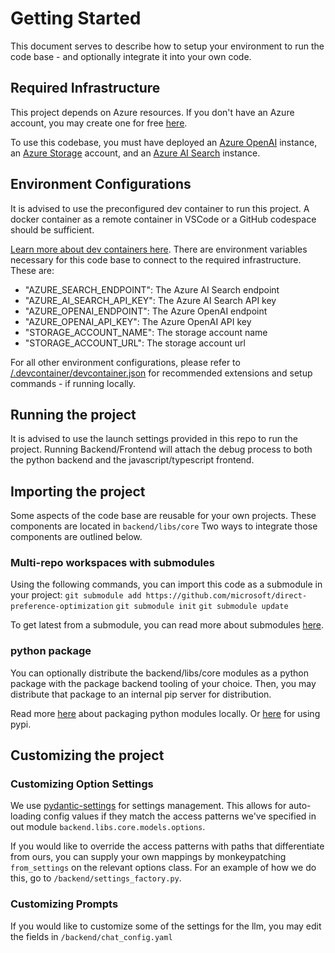 # Getting Started

This document serves to describe how to setup your environment to run the code base - and optionally integrate it into your own code.

## Required Infrastructure

This project depends on Azure resources. If you don't have an Azure account, you may create one for free [here](https://azure.microsoft.com/en-us/free/).

To use this codebase, you must have deployed an [Azure OpenAI](https://azure.microsoft.com/en-us/products/ai-services/openai-service/) instance, an [Azure Storage](https://azure.microsoft.com/en-us/products/storage/blobs/) account, and an [Azure AI Search](https://azure.microsoft.com/en-us/products/ai-services/ai-search/) instance.

## Environment Configurations

It is advised to use the preconfigured dev container to run this project. A docker container as a remote container in VSCode or a GitHub codespace should be sufficient.

[Learn more about dev containers here](https://learn.microsoft.com/en-us/training/modules/use-docker-container-dev-env-vs-code/).
There are environment variables necessary for this code base to connect to the required infrastructure.
These are:

* "AZURE_SEARCH_ENDPOINT": The Azure AI Search endpoint
* "AZURE_AI_SEARCH_API_KEY": The Azure AI Search API key
* "AZURE_OPENAI_ENDPOINT": The Azure OpenAI endpoint
* "AZURE_OPENAI_API_KEY": The Azure OpenAI API key
* "STORAGE_ACCOUNT_NAME": The storage account name
* "STORAGE_ACCOUNT_URL": The storage account url

For all other environment configurations, please refer to [/.devcontainer/devcontainer.json](/.devcontainer/devcontainer.json) for recommended extensions and setup commands - if running locally.

## Running the project

It is advised to use the launch settings provided in this repo to run the project.
Running Backend/Frontend will attach the debug process to both the python backend and the javascript/typescript frontend.

## Importing the project

Some aspects of the code base are reusable for your own projects.
These components are located in ```backend/libs/core```
Two ways to integrate those components are outlined below.

### Multi-repo workspaces with submodules

Using the following commands, you can import this code as a submodule in your project:
```git submodule add https://github.com/microsoft/direct-preference-optimization```
```git submodule init```
```git submodule update```

To get latest from a submodule, you can read more about submodules [here](https://git-scm.com/book/en/v2/Git-Tools-Submodules).

### python package

You can optionally distribute the backend/libs/core modules as a python package with the package backend tooling of your choice. Then, you may distribute that package to an internal pip server for distribution.

Read more [here](https://packaging.python.org/en/latest/guides/hosting-your-own-index/) about packaging python modules locally. Or [here](https://packaging.python.org/en/latest/tutorials/packaging-projects/) for using pypi.

## Customizing the project

### Customizing Option Settings

We use [pydantic-settings](https://docs.pydantic.dev/latest/concepts/pydantic_settings/) for settings management. This allows for auto-loading config values if they match the access patterns we've specified in out module ```backend.libs.core.models.options```.

If you would like to override the access patterns with paths that differentiate from ours, you can supply your own mappings by monkeypatching ```from_settings``` on the relevant options class. For an example of how we do this, go to ```/backend/settings_factory.py```.

### Customizing Prompts

If you would like to customize some of the settings for the llm, you may edit the fields in ```/backend/chat_config.yaml```
